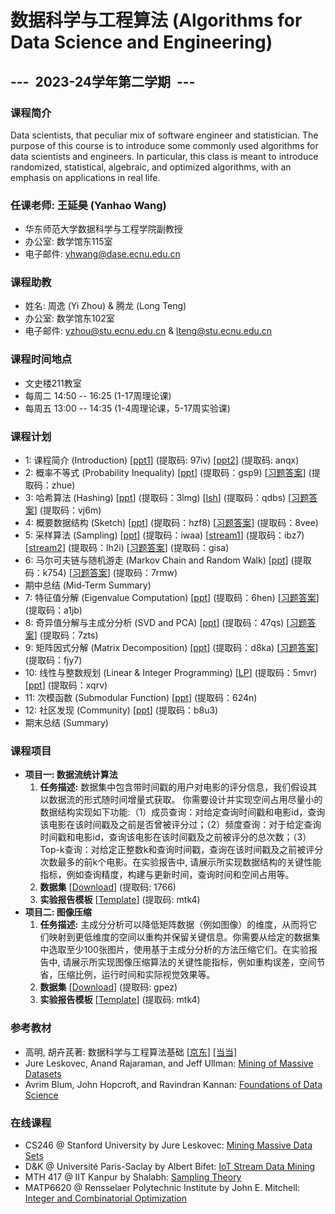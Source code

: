 # 数据科学与工程算法 (Algorithms for Data Science and Engineering)

## ---  2023-24学年第二学期  ---

### 课程简介

Data scientists, that peculiar mix of software engineer and statistician. The purpose of this course is to introduce some commonly used algorithms for data scientists and engineers. In particular, this class is meant to introduce randomized, statistical, algebraic, and optimized algorithms, with an emphasis on applications in real life.

### 任课老师: 王延昊 (Yanhao Wang)

- 华东师范大学数据科学与工程学院副教授
- 办公室: 数学馆东115室
- 电子邮件: <yhwang@dase.ecnu.edu.cn>

### 课程助教

- 姓名: 周逸 (Yi Zhou) & 腾龙 (Long Teng)
- 办公室: 数学馆东102室
- 电子邮件: <yzhou@stu.ecnu.edu.cn> & <lteng@stu.ecnu.edu.cn>

### 课程时间地点

- 文史楼211教室
- 每周二 14:50 -- 16:25 (1-17周理论课)
- 每周五 13:00 -- 14:35 (1-4周理论课，5-17周实验课)

### 课程计划

- 1: 课程简介 (Introduction) [[ppt1](https://pan.baidu.com/s/15bQZnAO31ibKrU7MKtzZhA)] (提取码: 97iv) [[ppt2](https://pan.baidu.com/s/1VLa67MzdBYvXHInEdJXXKg)] (提取码: anqx)
- 2: 概率不等式 (Probability Inequality) [[ppt](https://pan.baidu.com/s/1Vb6fvesEEsrvHiWzEQQahg)] (提取码：gsp9) [[习题答案](https://pan.baidu.com/s/13D5AIB-kRhaBvViYClVoPA)] (提取码：zhue)
- 3: 哈希算法 (Hashing) [[ppt](https://pan.baidu.com/s/1G0IA0IA9EVAujCr9f4GYIQ)] (提取码：3lmg) [[lsh](https://pan.baidu.com/s/1TjC9ts5vRVfTOAn56ruHkA)] (提取码：qdbs) [[习题答案](https://pan.baidu.com/s/119pgWTauhCdI85NYyA-xvw)] (提取码：vj6m)
- 4: 概要数据结构 (Sketch) [[ppt](https://pan.baidu.com/s/1Kisz8IQPL-MMzKNu6lVB6Q)] (提取码：hzf8) [[习题答案](https://pan.baidu.com/s/1Q8Xc5DTzSz_OH26gXyzKrQ)] (提取码：8vee)
- 5: 采样算法 (Sampling) [[ppt](https://pan.baidu.com/s/1-I7Vz0SvXl_Zf4PGN6eLNw)] (提取码：iwaa) [[stream1](https://pan.baidu.com/s/1j52C2yLwu1IxXgDc4-dIDA)] (提取码：ibz7) [[stream2](https://pan.baidu.com/s/1WSrf3_ik1uCxngjYvSDm3A)] (提取码：lh2i) [[习题答案](https://pan.baidu.com/s/1pJfrIyujutq9AnmkUyVX3w)] (提取码：gisa)
- 6: 马尔可夫链与随机游走 (Markov Chain and Random Walk) [[ppt](https://pan.baidu.com/s/1KfkwEcy7VeJhb0vWkYxORA)] (提取码：k754) [[习题答案](https://pan.baidu.com/s/1tVuP1lV7r4M0Gt7C-22T5Q)] (提取码：7rmw)
- 期中总结 (Mid-Term Summary)
- 7: 特征值分解 (Eigenvalue Computation) [[ppt](https://pan.baidu.com/s/1wkBRWeikzyFc10C6G8yYeA)] (提取码：6hen) [[习题答案](https://pan.baidu.com/s/1rlEycRcyvEdaauemA-4s2A)] (提取码：a1jb)
- 8: 奇异值分解与主成分分析 (SVD and PCA) [[ppt](https://pan.baidu.com/s/1YLUV7Q6HvWW1GjayNDuFcg)] (提取码：47qs) [[习题答案](https://pan.baidu.com/s/18drngvxUuPW6a5oIDVbGDQ)] (提取码：7zts)
- 9: 矩阵因式分解 (Matrix Decomposition) [[ppt](https://pan.baidu.com/s/1VfAgPWG35fb5EivCs8pM8A)] (提取码：d8ka) [[习题答案](https://pan.baidu.com/s/1_Rc7ECwNx9-rzANvUUEyow)] (提取码：fjy7)
- 10: 线性与整数规划 (Linear & Integer Programming) [[LP](https://pan.baidu.com/s/12gnBhOtDULq1t4NahfjOEA)] (提取码：5mvr) [[ppt](https://pan.baidu.com/s/12x9tQZW5moVT9zWOsDhUvg)] (提取码：xqrv)
- 11: 次模函数 (Submodular Function) [[ppt](https://pan.baidu.com/s/1s5evhgITzTRSNN1ZDFfn0g)] (提取码：624n)
- 12: 社区发现 (Community) [[ppt](https://pan.baidu.com/s/1Esv6eZm2gF2Wap492t24aQ)] (提取码：b8u3)
- 期末总结 (Summary)

### 课程项目

- **项目一: 数据流统计算法**
  1. **任务描述:** 数据集中包含带时间戳的用户对电影的评分信息，我们假设其以数据流的形式随时间增量式获取。 你需要设计并实现空间占用尽量小的数据结构实现如下功能:（1）成员查询：对给定查询时间戳和电影id，查询该电影在该时间戳及之前是否曾被评分过；（2）频度查询：对于给定查询时间戳和电影id，查询该电影在该时间戳及之前被评分的总次数；（3）Top-k查询：对给定正整数k和查询时间戳，查询在该时间戳及之前被评分次数最多的前k个电影。在实验报告中, 请展示所实现数据结构的关键性能指标，例如查询精度，构建与更新时间，查询时间和空间占用等。
  2. **数据集** [[Download](https://pan.baidu.com/s/1vuplpiEpZOTF_pjvj9_AeA)] (提取码: 1766)
  3. **实验报告模板** [[Template](https://pan.baidu.com/s/19a0QswPr710R18bHXxxpYw)] (提取码: mtk4)
- **项目二: 图像压缩**
  1. **任务描述:** 主成分分析可以降低矩阵数据（例如图像）的维度，从而将它们映射到更低维度的空间以重构并保留关键信息。你需要从给定的数据集中选取至少100张图片，使用基于主成分分析的方法压缩它们。在实验报告中, 请展示所实现图像压缩算法的关键性能指标，例如重构误差，空间节省，压缩比例，运行时间和实际视觉效果等。
  2. **数据集** [[Download](https://pan.baidu.com/s/1ZybljyQ32gdmsrXSqSafMw)] (提取码: gpez)
  3. **实验报告模板** [[Template](https://pan.baidu.com/s/19a0QswPr710R18bHXxxpYw)] (提取码: mtk4)

### 参考教材

- 高明, 胡卉芪著: 数据科学与工程算法基础 [[京东]](https://item.jd.com/12863803.html) [[当当]](http://product.dangdang.com/29253772.html)
- Jure Leskovec, Anand Rajaraman, and Jeff Ullman: [Mining of Massive Datasets](http://mmds.org)
- Avrim Blum, John Hopcroft, and Ravindran Kannan: [Foundations of Data Science](https://home.ttic.edu/~avrim/book.pdf)

### 在线课程

- CS246 @ Stanford University by Jure Leskovec: [Mining Massive Data Sets](http://web.stanford.edu/class/cs246/)
- D&K @ Université Paris-Saclay by Albert Bifet: [IoT Stream Data Mining](https://albertbifet.com/dk-iot-stream-data-mining-2019-2020/)
- MTH 417 @ IIT Kanpur by Shalabh: [Sampling Theory](http://home.iitk.ac.in/~shalab/course1.htm)
- MATP6620 @ Rensselaer Polytechnic Institute by John E. Mitchell: [Integer and Combinatorial Optimization](https://homepages.rpi.edu/~mitchj/matp6620/)
